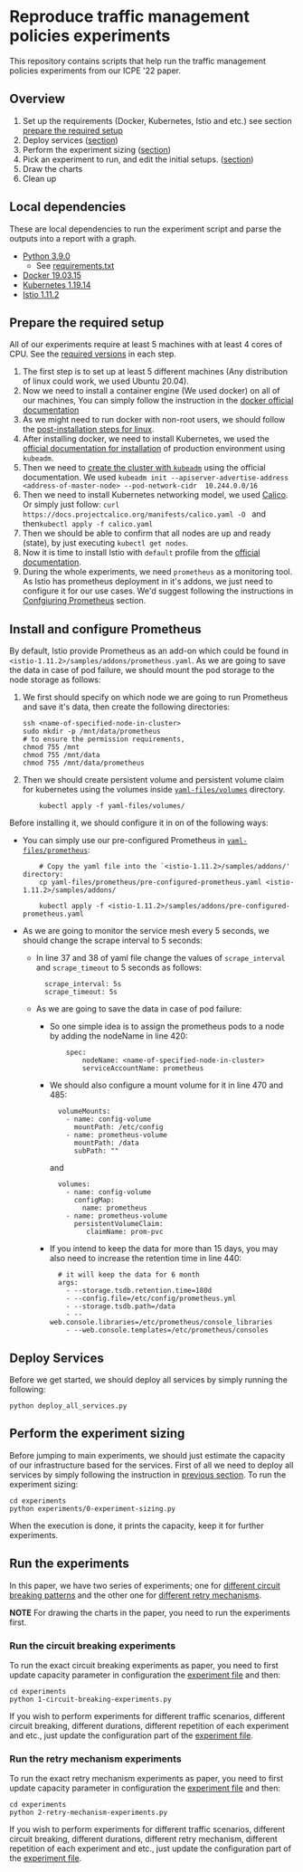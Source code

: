 # Reproduce traffic management policies experiments
This repository contains scripts that help run the traffic management policies experiments from our ICPE '22 paper.

## Overview
1. Set up the requirements (Docker, Kubernetes, Istio and etc.) see section [prepare the required setup](#prepare-the-required-setup)
2. Deploy services ([section](#deploy-services))
3. Perform the experiment sizing ([section](#perform-the-experiment-sizing))
4. Pick an experiment to run, and edit the initial setups. ([section](#run-the-experiments))
5. Draw the charts
6. Clean up



## Local dependencies

These are local dependencies to run the experiment script and parse the outputs into a report with a graph.
- [Python 3.9.0](https://www.python.org/)
  - See [requirements.txt](requirements.txt)
- [Docker 19.03.15](https://www.docker.com/)
- [Kubernetes 1.19.14](https://kubernetes.io/)
- [Istio 1.11.2](https://istio.io/)


## Prepare the required setup

All of our experiments require at least 5 machines with at least 4 cores of CPU. See the [required versions](#local-dependencies) in each step.

1. The first step is to set up at least 5 different machines (Any distribution of linux could work, we used Ubuntu 20.04).
2. Now we need to install a container engine (We used docker) on all of our machines, You can simply follow the instruction 
in the [docker official documentation](https://docs.docker.com/engine/install/)
3. As we might need to run docker with non-root users, we should follow the [post-installation steps for linux](https://docs.docker.com/engine/install/linux-postinstall/). 
4. After installing docker, we need to install Kubernetes, we used the [official documentation for 
   installation](https://kubernetes.io/docs/setup/production-environment/tools/kubeadm/install-kubeadm/) of production 
   environment using `kubeadm`.
5. Then we need to [create the cluster with `kubeadm`](https://kubernetes.io/docs/setup/production-environment/tools/kubeadm/create-cluster-kubeadm/) using the official documentation.
We used `kubeadm init --apiserver-advertise-address <address-of-master-node> --pod-network-cidr  10.244.0.0/16`
6. Then we need to install Kubernetes networking model, we used [Calico](https://projectcalico.docs.tigera.io/getting-started/kubernetes/self-managed-onprem/onpremises). Or simply just follow: 
`curl https://docs.projectcalico.org/manifests/calico.yaml -O
` and then`kubectl apply -f calico.yaml
`
7. Then we should be able to confirm that all nodes are up and ready (state), by just executing `kubectl get nodes`.
8. Now it is time to install Istio  with `default` profile  from the [official documentation](https://istio.io/latest/docs/setup/getting-started/).
9. During the whole experiments, we need `prometheus` as a monitoring tool.  As Istio has prometheus deployment in it's addons, 
   we just need to configure it for our use cases. We'd suggest following the instructions in [Confgiuring Prometheus](#install-and-configure-prometheus) section.
   

## Install and configure Prometheus
By default, Istio provide Prometheus as an add-on which could be found in `<istio-1.11.2>/samples/addons/prometheus.yaml`.
As we are going to save the data in case of pod failure, we should mount the pod storage to the node storage as follows:
1. We first should specify on which node we are going to run Prometheus and save it's data, then create the following directories:
    ```
    ssh <name-of-specified-node-in-cluster>
    sudo mkdir -p /mnt/data/prometheus
    # to ensure the permission requirements,
    chmod 755 /mnt
    chmod 755 /mnt/data
    chmod 755 /mnt/data/prometheus
    ```
2. Then we should create persistent volume and persistent volume claim for kubernetes using the volumes inside [`yaml-files/volumes`](yaml-files/volumes) directory.
    ```
        kubectl apply -f yaml-files/volumes/
    ```
    
Before installing it, we should configure it in on of the following ways:
- You can simply use our pre-configured Prometheus in [`yaml-files/prometheus`](yaml-files/prometheus/pre-configured-prometheus.yaml):
    ```
        # Copy the yaml file into the `<istio-1.11.2>/samples/addons/' directory:
        cp yaml-files/prometheus/pre-configured-prometheus.yaml <istio-1.11.2>/samples/addons/
  
        kubectl apply -f <istio-1.11.2>/samples/addons/pre-configured-prometheus.yaml
    ```

- As we are going to monitor the service mesh every 5 seconds, we should change the scrape interval to 5 seconds:
    - In line 37 and 38 of yaml file change the values of `scrape_interval` and `scrape_timeout` to 5 seconds as follows:
      ```
        scrape_interval: 5s
        scrape_timeout: 5s
      ```
    - As we are going to save the data in case of pod failure:
        - So one simple idea is to assign the prometheus pods to a node by adding the nodeName in line 420:
            ```
                spec:
                    nodeName: <name-of-specified-node-in-cluster>
                    serviceAccountName: prometheus
            ```
        - We should also configure a mount volume for it in line 470 and 485: 
            ```
              volumeMounts:
                - name: config-volume
                  mountPath: /etc/config
                - name: prometheus-volume
                  mountPath: /data
                  subPath: ""
            ```
        
          and 
        
            ```
              volumes:
                - name: config-volume
                  configMap:
                    name: prometheus
                - name: prometheus-volume
                  persistentVolumeClaim:
                     claimName: prom-pvc
    
            ```
        - If you intend to keep the data for more than 15 days, you may also need to increase the retention time in line 440:
            ```
              # it will keep the data for 6 month
              args:
                - --storage.tsdb.retention.time=180d
                - --config.file=/etc/config/prometheus.yml
                - --storage.tsdb.path=/data
                - --web.console.libraries=/etc/prometheus/console_libraries
                - --web.console.templates=/etc/prometheus/consoles
            ```
## Deploy Services
Before we get started, we should deploy all services by simply running the following:
```
python deploy_all_services.py
```


## Perform the experiment sizing

Before jumping to main experiments, we should just estimate the capacity of our infrastructure based for the services.
First of all we need to deploy all services by simply following the instruction in [previous section](#deploy-services).
To run the experiment sizing:
```
cd experiments
python experiments/0-experiment-sizing.py
```
When the execution is done, it prints the capacity, keep it for further experiments.


## Run the experiments
In this paper, we have two series of experiments; one for [different circuit breaking patterns](#run-the-circuit-breaking-experiments)
and the other one for [different retry mechanisms](#run-the-retry-mechanism-experiments). 

**NOTE** For drawing the charts in the paper, you need to run the experiments first.

### Run the circuit breaking experiments
To run the exact circuit breaking experiments as paper, you need to first update capacity parameter in configuration the 
[experiment file](experiments/1-circuit-breaking-experiments.py) and then:
```
cd experiments
python 1-circuit-breaking-experiments.py
```
If you wish to perform experiments for different traffic scenarios, different circuit breaking, different durations,
different repetition of each experiment and etc., just update the configuration part of the [experiment file](experiments/1-circuit-breaking-experiments.py).

### Run the retry mechanism experiments
To run the exact retry mechanism experiments as paper, you need to first update capacity parameter in configuration the 
[experiment file](experiments/2-retry-mechanism-experiments.py) and then:
```
cd experiments
python 2-retry-mechanism-experiments.py
```
If you wish to perform experiments for different traffic scenarios, different circuit breaking, different durations,
different retry mechanism, different repetition of each experiment and etc., just update the configuration part of the 
[experiment file](experiments/2-retry-mechanism-experiments.py).

          
          
        
